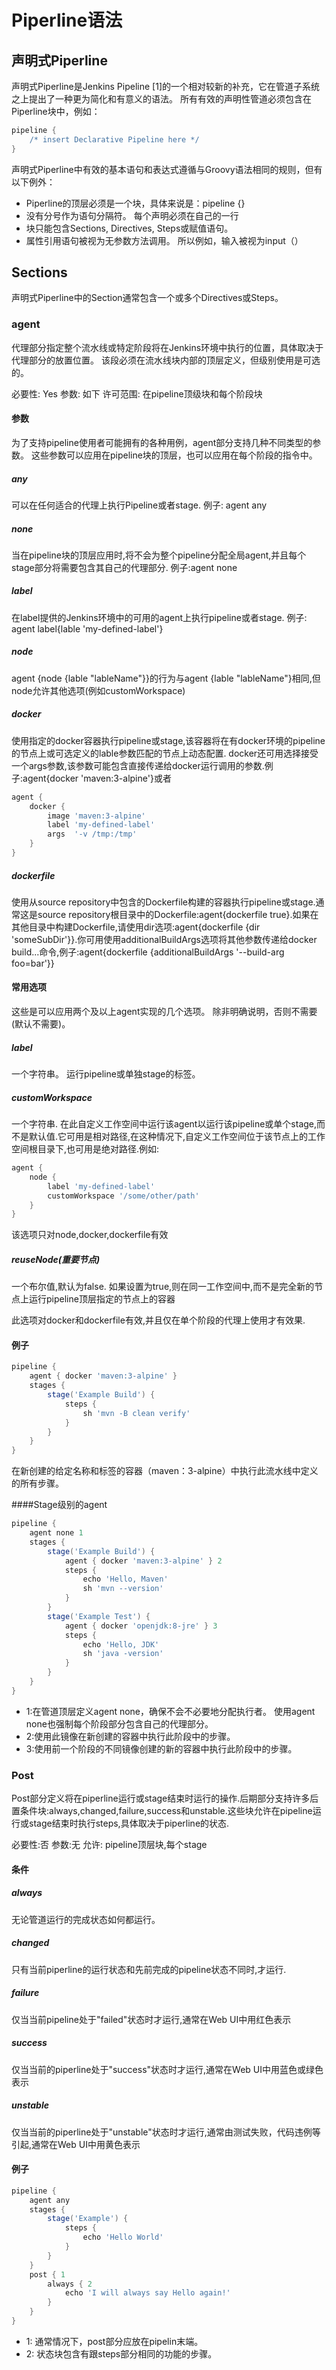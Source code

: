 # Piperline语法
## 声明式Piperline
声明式Piperline是Jenkins Pipeline [1]的一个相对较新的补充，它在管道子系统之上提出了一种更为简化和有意义的语法。
所有有效的声明性管道必须包含在Piperline块中，例如：
```Groovy
pipeline {
    /* insert Declarative Pipeline here */
}
```
声明式Piperline中有效的基本语句和表达式遵循与Groovy语法相同的规则，但有以下例外：
- Piperline的顶层必须是一个块，具体来说是：pipeline {}
- 没有分号作为语句分隔符。 每个声明必须在自己的一行
- 块只能包含Sections, Directives, Steps或赋值语句。
- 属性引用语句被视为无参数方法调用。 所以例如，输入被视为input（）

## Sections
声明式Piperline中的Section通常包含一个或多个Directives或Steps。

### agent
代理部分指定整个流水线或特定阶段将在Jenkins环境中执行的位置，具体取决于代理部分的放置位置。 该段必须在流水线块内部的顶层定义，但级别使用是可选的。

必要性: Yes
参数: 如下
许可范围: 在pipeline顶级块和每个阶段块
#### 参数
为了支持pipeline使用者可能拥有的各种用例，agent部分支持几种不同类型的参数。 这些参数可以应用在pipeline块的顶层，也可以应用在每个阶段的指令中。
##### any
可以在任何适合的代理上执行Pipeline或者stage. 例子: agent any
##### none
当在pipeline块的顶层应用时,将不会为整个pipeline分配全局agent,并且每个stage部分将需要包含其自己的代理部分. 例子:agent none
##### label
在label提供的Jenkins环境中的可用的agent上执行pipeline或者stage. 例子: agent label{lable 'my-defined-label'}
##### node
agent {node {lable "lableName"}}的行为与agent {lable "lableName"}相同,但node允许其他选项(例如customWorkspace)
##### docker
使用指定的docker容器执行pipeline或stage,该容器将在有docker环境的pipeline的节点上或可选定义的lable参数匹配的节点上动态配置. docker还可用选择接受一个args参数,该参数可能包含直接传递给docker运行调用的参数.例子:agent{docker 'maven:3-alpine'}或者
```Groovy
agent {
    docker {
        image 'maven:3-alpine'
        label 'my-defined-label'
        args  '-v /tmp:/tmp'
    }
}
```
##### dockerfile
使用从source repository中包含的Dockerfile构建的容器执行pipeline或stage.通常这是source repository根目录中的Dockerfile:agent{dockerfile true}.如果在其他目录中构建Dockerfile,请使用dir选项:agent{dockerfile {dir 'someSubDir'}}.你可用使用additionalBuildArgs选项将其他参数传递给docker build...命令,例子:agent{dockerfile {additionalBuildArgs '--build-arg foo=bar'}}

#### 常用选项
这些是可以应用两个及以上agent实现的几个选项。 除非明确说明，否则不需要(默认不需要)。
##### label
一个字符串。 运行pipeline或单独stage的标签。

##### customWorkspace
一个字符串. 在此自定义工作空间中运行该agent以运行该pipeline或单个stage,而不是默认值.它可用是相对路径,在这种情况下,自定义工作空间位于该节点上的工作空间根目录下,也可用是绝对路径.例如:
```Groovy
agent {
    node {
        label 'my-defined-label'
        customWorkspace '/some/other/path'
    }
}
```
该选项只对node,docker,dockerfile有效

##### reuseNode(重要节点)
一个布尔值,默认为false. 如果设置为true,则在同一工作空间中,而不是完全新的节点上运行pipeline顶层指定的节点上的容器

此选项对docker和dockerfile有效,并且仅在单个阶段的代理上使用才有效果.

#### 例子
```Groovy
pipeline {
    agent { docker 'maven:3-alpine' }
    stages {
        stage('Example Build') {
            steps {
                sh 'mvn -B clean verify'
            }
        }
    }
}
```
在新创建的给定名称和标签的容器（maven：3-alpine）中执行此流水线中定义的所有步骤。

####Stage级别的agent
```Groovy
pipeline {
    agent none 1
    stages {
        stage('Example Build') {
            agent { docker 'maven:3-alpine' } 2
            steps {
                echo 'Hello, Maven'
                sh 'mvn --version'
            }
        }
        stage('Example Test') {
            agent { docker 'openjdk:8-jre' } 3
            steps {
                echo 'Hello, JDK'
                sh 'java -version'
            }
        }
    }
}
````
- 1:在管道顶层定义agent none，确保不会不必要地分配执行者。 使用agent none也强制每个阶段部分包含自己的代理部分。
- 2:使用此镜像在新创建的容器中执行此阶段中的步骤。
- 3:使用前一个阶段的不同镜像创建的新的容器中执行此阶段中的步骤。

### Post
Post部分定义将在piperline运行或stage结束时运行的操作.后期部分支持许多后置条件块:always,changed,failure,success和unstable.这些块允许在pipeline运行或stage结束时执行steps,具体取决于piperline的状态.


必要性:否
参数:无
允许: pipeline顶层块,每个stage

#### 条件
##### always
无论管道运行的完成状态如何都运行。
##### changed
只有当前piperline的运行状态和先前完成的pipeline状态不同时,才运行.
##### failure
仅当当前pipeline处于"failed"状态时才运行,通常在Web UI中用红色表示
##### success
仅当当前的piperline处于"success"状态时才运行,通常在Web UI中用蓝色或绿色表示
##### unstable
仅当当前的piperline处于"unstable"状态时才运行,通常由测试失败，代码违例等引起,通常在Web UI中用黄色表示

#### 例子
```Groovy
pipeline {
    agent any
    stages {
        stage('Example') {
            steps {
                echo 'Hello World'
            }
        }
    }
    post { 1
        always { 2
            echo 'I will always say Hello again!'
        }
    }
}
```
- 1: 通常情况下，post部分应放在pipelin末端。
- 2: 状态块包含有跟steps部分相同的功能的步骤。


